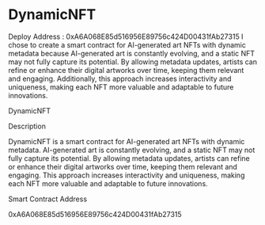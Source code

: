 # DynamicNFT
Deploy Address : 0xA6A068E85d516956E89756c424D00431fAb27315
I chose to create a smart contract for AI-generated art NFTs with dynamic metadata because AI-generated art is constantly evolving, and a static NFT may not fully capture its potential. By allowing metadata updates, artists can refine or enhance their digital artworks over time, keeping them relevant and engaging. Additionally, this approach increases interactivity and uniqueness, making each NFT more valuable and adaptable to future innovations.


DynamicNFT

Description

DynamicNFT is a smart contract for AI-generated art NFTs with dynamic metadata. AI-generated art is constantly evolving, and a static NFT may not fully capture its potential. By allowing metadata updates, artists can refine or enhance their digital artworks over time, keeping them relevant and engaging. This approach increases interactivity and uniqueness, making each NFT more valuable and adaptable to future innovations.

Smart Contract Address

0xA6A068E85d516956E89756c424D00431fAb27315

